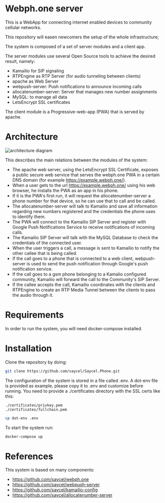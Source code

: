 # Webph.one server

This is a WebApp for connecting internet enabled devices to community cellular networks.

This repository will easen newcomers the setup of the whole infrastructure;

The system is composed of a set of server modules and a client app.

The server modules use several Open Source tools to achieve the desired result, namely:
* Kamailio for SIP signaling
* RTPEngine as RTP Server (for audio tunneling between clients)
* apache as Web Server
* webpush-server: Push notifications to announce incoming calls
* allocatenumber-server: Server that manages new number assignments
* MySQL: to manage all data
* LetsEncrypt SSL certificates

The client module is a Progressive-web-app (PWA) that is served by apache.

# Architecture

![architecture diagram](https://raw.githubusercontent.com/saycel/Saycel.Phone/master/docs/images/architecture.png)

This describes the main relations between the modules of the system:
* The apache web server, using the LetsEncrypt SSL Certificate, exposes a public secure web service that serves the webph.one PWA in a certain DNS domain (for example https://example.webph.one/).
* When a user gets to the url https://example.webph.one/ using his web browser, he installs the PWA as an app in his phone.
* If it is the PWA's first run, it will request the allocatenumber-server a phone number for that device, so he can use that to call and be called.
* The allocatenumber-server will talk to Kamailio and save all information regarding new numbers registered and the credentials the phone uses to identify them.
* The PWA will connect to the Kamailio SIP Server and register with Google Push Notifications Service to receive notifications of incoming calls.
* The Kamailio SIP Server will talk with the MySQL Database to check the credentials of the connected user.
* When the user triggers a call, a message is sent to Kamailio to notify the other callee that is being called.
* If the call goes to a phone that is connected to a web client, webpush-server is used to send the push notification through Google's push notification service.
* If the call goes to a gsm phone belonging to a Kamalio configured community, Kamailio will forward the call to the Community's SIP Server.
* If the callee accepts the call, Kamailio coordinates with the clients and RTPEngine to create an RTP Media Tunnel between the clients to pass the audio through it.

# Requirements

In order to run the system, you will need docker-compose installed.

# Installation

Clone the repository by doing:

```bash
git clone https://github.com/saycel/Saycel.Phone.git
```

The configuration of the system is stored in a file called .env.
A dot-env file is provided as example, please copy it to .env and customize before running.
You need to provide a ./certificates directory with the SSL certs like this:
```
./certificates/privkey.pem
./certificates/fullchain.pem

```

```bash
cp dot-env .env
```

To start the system run:

```bash
docker-compose up
```

# References

This system is based on many components:
* https://github.com/saycel/webph.one
* https://github.com/saycel/webpush-server
* https://github.com/saycel/kamailio-config
* https://github.com/saycel/allocatenumber-server
